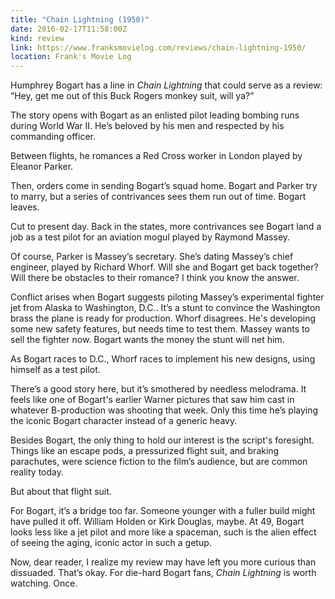 ```yaml
---
title: "Chain Lightning (1950)"
date: 2016-02-17T11:58:00Z
kind: review
link: https://www.franksmovielog.com/reviews/chain-lightning-1950/
location: Frank's Movie Log
---
```


Humphrey Bogart has a line in _Chain Lightning_ that could serve as a review: “Hey, get me out of this Buck Rogers monkey suit, will ya?”

The story opens with Bogart as an enlisted pilot leading bombing runs during World War II. He’s beloved by his men and respected by his commanding officer.

Between flights, he romances a Red Cross worker in London played by Eleanor Parker.

Then, orders come in sending Bogart’s squad home. Bogart and Parker try to marry, but a series of contrivances sees them run out of time. Bogart leaves.

Cut to present day. Back in the states, more contrivances see Bogart land a job as a test pilot for an aviation mogul played by Raymond Massey.

Of course, Parker is Massey’s secretary. She’s dating Massey’s chief engineer, played by Richard Whorf. Will she and Bogart get back together? Will there be obstacles to their romance? I think you know the answer.

Conflict arises when Bogart suggests piloting Massey’s experimental fighter jet from Alaska to Washington, D.C.. It’s a stunt to convince the Washington brass the plane is ready for production. Whorf disagrees. He's developing some new safety features, but needs time to test them. Massey wants to sell the fighter now. Bogart wants the money the stunt will net him.

As Bogart races to D.C., Whorf races to implement his new designs, using himself as a test pilot.

There’s a good story here, but it’s smothered by needless melodrama. It feels like one of Bogart's earlier Warner pictures that saw him cast in whatever B-production was shooting that week. Only this time he’s playing the iconic Bogart character instead of a generic heavy.

Besides Bogart, the only thing to hold our interest is the script's foresight. Things like an escape pods, a pressurized flight suit, and braking parachutes, were science fiction to the film’s audience, but are common reality today.

But about that flight suit.

For Bogart, it’s a bridge too far. Someone younger with a fuller build might have pulled it off. William Holden or Kirk Douglas, maybe. At 49, Bogart looks less like a jet pilot and more like a spaceman, such is the alien effect of seeing the aging, iconic actor in such a getup.

Now, dear reader, I realize my review may have left you more curious than dissuaded. That’s okay. For die-hard Bogart fans, _Chain Lightning_ is worth watching. Once.
